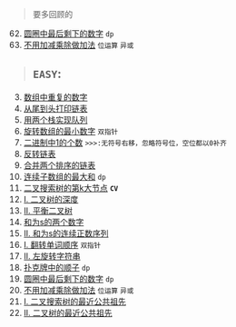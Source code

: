 > 要多回顾的

62. [圆圈中最后剩下的数字](easy/offer62.java) `dp`
65. [不用加减乘除做加法](easy/offer65.java) `位运算` `异或`

> ## `EASY`:

03. [数组中重复的数字](easy/offer3.java)
06. [从尾到头打印链表](easy/offer6.java)
09. [用两个栈实现队列](easy/CQueue.java)
11. [旋转数组的最小数字](easy/offer11.java) `双指针`
15. [二进制中1的个数](easy/offer15.java) `>>>:无符号右移，忽略符号位，空位都以0补齐`
24. [反转链表](easy/offer24.java)
25. [合并两个排序的链表](easy/offer25.java)
42. [连续子数组的最大和](easy/offer42.java) `dp`
54. [二叉搜索树的第k大节点](easy/offer54.java) **`CV`**
55. [I. 二叉树的深度](easy/offer55A.java)
55. [II. 平衡二叉树](easy/offer55B.java)
57. [和为s的两个数字](easy/offer57A.java)
57. [II. 和为s的连续正数序列](easy/offer57B.java)
58. [I. 翻转单词顺序](easy/offer58A.java) `双指针`
58. [II. 左旋转字符串](easy/offer58B.java)
61. [扑克牌中的顺子](easy/offer61.java) `dp`
62. [圆圈中最后剩下的数字](easy/offer62.java) `dp`
65. [不用加减乘除做加法](easy/offer65.java) `位运算` `异或`
68. [I. 二叉搜索树的最近公共祖先](easy/offer68A.java)
68. [II. 二叉树的最近公共祖先](easy/offer68B.java)